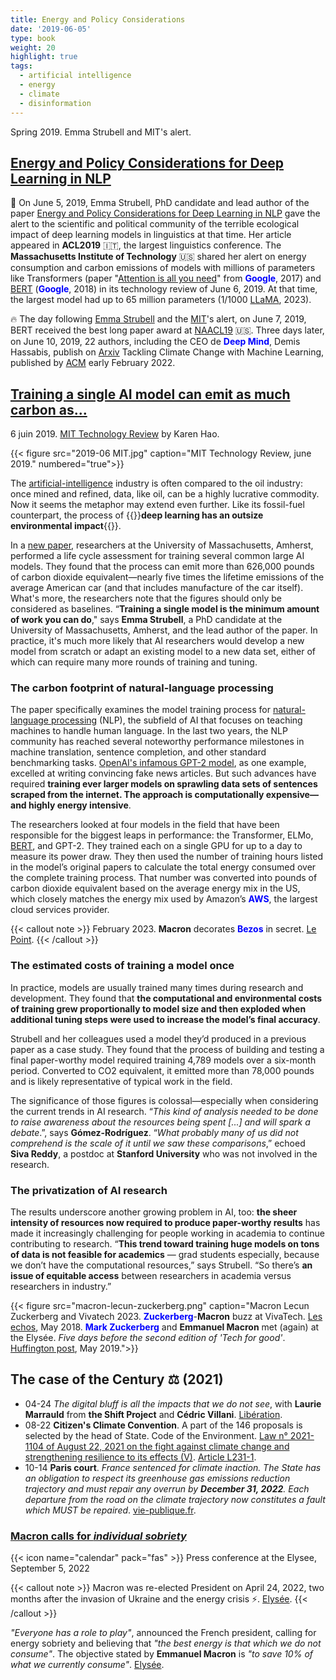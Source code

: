 ```yaml
---
title: Energy and Policy Considerations
date: '2019-06-05'
type: book
weight: 20
highlight: true
tags:
  - artificial intelligence
  - energy
  - climate
  - disinformation
---
```


Spring 2019. Emma Strubell and MIT's alert.

<!--more-->

## [Energy and Policy Considerations for Deep Learning in NLP](https://arxiv.org/abs/1906.02243)

🚨 On June 5, 2019, Emma Strubell, PhD candidate and lead author of the paper [Energy and Policy Considerations for Deep Learning in NLP](https://arxiv.org/abs/1906.02243) gave the alert to the scientific and political community of the terrible ecological impact of deep learning models in linguistics at that time. Her article appeared in <b>ACL2019</b> 🇮🇹, the largest linguistics conference. The <b>Massachusetts Institute of Technology</b> 🇺🇸 shared her alert on energy consumption and carbon emissions of models with millions of parameters like Transformers (paper "[Attention is all you need](https://arxiv.org/abs/1706.03762)" from <b style="color:blue;">Google</b>, 2017) and [BERT](https://arxiv.org/abs/1810.04805) (<b style="color:blue;">Google</b>, 2018) in its technology review of June 6, 2019. At that time, the largest model had up to 65 million parameters (1/1000 [LLaMA](https://arxiv.org/abs/2302.13971), 2023).

🔥 The day following [Emma Strubell](https://arxiv.org/abs/1906.02243) and the [MIT](https://www.technologyreview.com/2019/06/06/239031/training-a-single-ai-model-can-emit-as-much-carbon-as-five-cars-in-their-lifetimes/)'s alert, on June 7, 2019, BERT received the best long paper award at [NAACL19](https://aclanthology.org/N19-1423/) 🇺🇸. Three days later, on June 10, 2019, 22 authors, including the CEO de <b style="color:blue;">Deep Mind</b>, Demis Hassabis, publish on [Arxiv](https://arxiv.org/abs/1906.05433) Tackling Climate Change with Machine Learning, published by [ACM](https://dl.acm.org/doi/10.1145/3485128) early February 2022.

## [Training a single AI model can emit as much carbon as...](https://www.technologyreview.com/2019/06/06/239031/training-a-single-ai-model-can-emit-as-much-carbon-as-five-cars-in-their-lifetimes/)

6 juin 2019. [MIT Technology Review](https://www.technologyreview.com/2019/06/06/239031/training-a-single-ai-model-can-emit-as-much-carbon-as-five-cars-in-their-lifetimes/) by Karen Hao.

{{< figure src="2019-06 MIT.jpg" caption="MIT Technology Review, june 2019." numbered="true">}}

The [artificial-intelligence](https://www.technologyreview.com/artificial-intelligence/) industry is often compared to the oil industry: once mined and refined, data, like oil, can be a highly lucrative commodity. Now it seems the metaphor may extend even further. Like its fossil-fuel counterpart, the process of {{<hl>}}<b>deep learning has an outsize environmental impact</b>{{</hl>}}.

In a [new paper](http://arxiv.org/abs/1906.02243), researchers at the University of Massachusetts, Amherst, performed a life cycle assessment for training several common large AI models. They found that the process can emit more than 626,000 pounds of carbon dioxide equivalent—nearly five times the lifetime emissions of the average American car (and that includes manufacture of the car itself). What's more, the researchers note that the figures should only be considered as baselines. “<b>Training a single model is the minimum amount of work you can do</b>," says <b>Emma Strubell</b>, a PhD candidate at the University of Massachusetts, Amherst, and the lead author of the paper. In practice, it's much more likely that AI researchers would develop a new model from scratch or adapt an existing model to a new data set, either of which can require many more rounds of training and tuning.

### The carbon footprint of natural-language processing
The paper specifically examines the model training process for [natural-language processing](https://www.technologyreview.com/s/612975/ai-natural-language-processing-explained/) (NLP), the subfield of AI that focuses on teaching machines to handle human language. In the last two years, the NLP community has reached several noteworthy performance milestones in machine translation, sentence completion, and other standard benchmarking tasks. [OpenAI's infamous GPT-2 model](https://www.technologyreview.com/s/612960/an-ai-tool-auto-generates-fake-news-bogus-tweets-and-plenty-of-gibberish/), as one example, excelled at writing convincing fake news articles. But such advances have required <b>training ever larger models on sprawling data sets of sentences scraped from the internet. The approach is computationally expensive—and highly energy intensive</b>.

The researchers looked at four models in the field that have been responsible for the biggest leaps in performance: the Transformer, ELMo, [BERT](https://www.nytimes.com/2018/11/18/technology/artificial-intelligence-language.html), and GPT-2. They trained each on a single GPU for up to a day to measure its power draw. They then used the number of training hours listed in the model’s original papers to calculate the total energy consumed over the complete training process. That number was converted into pounds of carbon dioxide equivalent based on the average energy mix in the US, which closely matches the energy mix used by Amazon’s <b style="color:blue;">AWS</b>, the largest cloud services provider.

{{< callout note >}}
February 2023. <b>Macron</b> decorates <b style="color:blue;">Bezos</b> in secret. [Le Point](https://www.youtube.com/watch?v=kZPG9rmbdmw&ab_channel=LePoint).
{{< /callout >}}

### The estimated costs of training a model once
In practice, models are usually trained many times during research and development. They found that <b>the computational and environmental costs of training grew proportionally to model size and then exploded when additional tuning steps were used to increase the model’s final accuracy</b>.

Strubell and her colleagues used a model they’d produced in a previous paper as a case study. They found that the process of building and testing a final paper-worthy model required training 4,789 models over a six-month period. Converted to CO2 equivalent, it emitted more than 78,000 pounds and is likely representative of typical work in the field.

The significance of those figures is colossal—especially when considering the current trends in AI research. “<i>This kind of analysis needed to be done to raise awareness about the resources being spent [...] and will spark a debate</i>.”, says <b>Gómez-Rodríguez</b>. “<i>What probably many of us did not comprehend is the scale of it until we saw these comparisons</i>,” echoed <b>Siva Reddy</b>, a postdoc at <b>Stanford University</b> who was not involved in the research.

### The privatization of AI research
The results underscore another growing problem in AI, too: <b>the sheer intensity of resources now required to produce paper-worthy results</b> has made it increasingly challenging for people working in academia to continue contributing to research. “<b>This trend toward training huge models on tons of data is not feasible for academics</b> — grad students especially, because we don’t have the computational resources,” says Strubell. “So there’s <b>an issue of equitable access</b> between researchers in academia versus researchers in industry.”

{{< figure src="macron-lecun-zuckerberg.png" caption="Macron Lecun Zuckerberg and Vivatech 2023. <b style='color:blue;'>Zuckerberg</b>-<b>Macron</b> buzz at VivaTech. [Les echos](https://www.lesechos.fr/start-up/next40-vivatech/le-duo-zuckerberg-macron-fait-le-buzz-a-vivatech-132831), May 2018. <b style='color:blue;'>Mark Zuckerberg</b> and <b>Emmanuel Macron</b> met (again) at the Elysée. <i>Five days before the second edition of 'Tech for good'</i>. [Huffington post](https://www.huffingtonpost.fr/politique/article/mark-zuckerberg-et-emmanuel-macron-se-sont-encore-rencontres-a-l-elysee_144827.html), May 2019.">}}

## The case of the Century ⚖ (2021)
- 04-24 <i>The digital bluff is all the impacts that we do not see</i>, with <b>Laurie Marrauld</b> from <b>the Shift Project</b> and <b>Cédric Villani</b>. [Libération](https://www.youtube.com/watch?v=6kJYR0oG3GQ&ab_channel=Lib%C3%A9ration).
- 08-22 <b>Citizen's Climate Convention</b>. A part of the 146 proposals is selected by the head of State. Code of the Environment. [Law n° 2021-1104 of August 22, 2021 on the fight against climate change and strengthening resilience to its effects (V)](https://www.legifrance.gouv.fr/jorf/id/JORFTEXT000043956924). [Article L231-1](https://www.legifrance.gouv.fr/codes/article_lc/LEGIARTI000043961211).
- 10-14 <b>Paris court</b>. <i>France sentenced for climate inaction. The State has an obligation to respect its greenhouse gas emissions reduction trajectory and must repair any overrun by <b>December 31, 2022</b>. Each departure from the road on the climate trajectory now constitutes a fault which MUST be repaired</i>. [vie-publique.fr](https://www.vie-publique.fr/en-bref/282012-changement-climatique-la-france-condamnee-pour-prejudice-ecologique).

### [Macron calls for <i>individual sobriety</i>](https://www.ladepeche.fr/2022/09/05/direct-crise-de-lenergie-quelles-mesures-complementaires-pourraient-etre-prises-suivez-en-direct-la-conference-demmanuel-macron-10524445.php)

{{< icon name="calendar" pack="fas" >}} Press conference at the Elysee, September 5, 2022

{{< callout note >}}
Macron was re-elected President on April 24, 2022, two months after the invasion of Ukraine and the energy crisis ⚡. [Elysée](https://www.elysee.fr/emmanuel-macron).
{{< /callout >}}

<i>"Everyone has a role to play"</i>, announced the French president, calling for energy sobriety and believing that <i>"the best energy is that which we do not consume"</i>. The objective stated by <b>Emmanuel Macron</b> is <i>"to save 10% of what we currently consume"</i>. [Elysée](https://www.youtube.com/watch?v=XjC1NqzyGkc&ab_channel=%C3%89lys%C3%A9e).